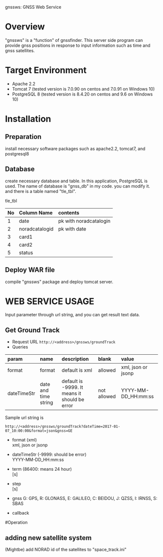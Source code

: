 gnssws: GNSS Web Service

# Overview
"gnssws" is a "function" of gnssfinder. This server side program can provide gnss positions in response to input information such as time and gnss satellites. 

# Target Environment
- Apache 2.2  
- Tomcat 7  (tested version is 7.0.90 on centos and 7.0.91 on Windows 10)
- PostgreSQL 8  (tested version is 8.4.20 on centos and 9.6 on Windows 10)

# Installation
## Preparation
install necessary software packages such as apache2.2, tomcat7, and postgresql8

## Database
create necessary database and table. In this application, PostgreSQL is used. The name of database is "gnss_db" in my code. you can modify it. and there is a table named "tle_tbl".

tle_tbl

|No|Column Name|contents|
|:---|:---|:---|
|1|date|pk with noradcatalogin|
|2|noradcatalogid|pk with date|	
|3|card1| |
|4|card2| |
|5|status| |

## Deploy WAR file
compile "gnssws" package and deploy tomcat server.

# WEB SERVICE USAGE
Input parameter through url string, and you can get result text data.

## Get Ground Track
- Request URL
`http://<address>/gnssws/groundTrack`
- Queries

|param|name|description|blank|value|
|:---|:---|:-----------|:---|:----|
|format|format|default is xml|allowed|xml, json or jsonp|
|dateTimeStr| date and time string|default is -9999. It means it should be error|not allowed|YYYY-MM-DD_HH:mm:ss|


Sample url string is 

	http://<address>/gnssws/groundTrack?dateTime=2017-01-07_10:00:00&format=json&gnss=GE

- format (xml)  
	xml, json or jsonp
	
- dateTimeStr (-9999: should be error)  
	YYYY-MM-DD_HH:mm:ss
	
- term (86400: means 24 hour)  
	[s]
	
- step  
	[s]
	
- gnss
	G: GPS, R: GLONASS, E: GALILEO, C: BEIDOU, J: QZSS, I: IRNSS, S: SBAS
	
- callback
	 
#Operation
## adding new satellite system
(Mightbe) add NORAD id of the satellites to "space_track.ini"


